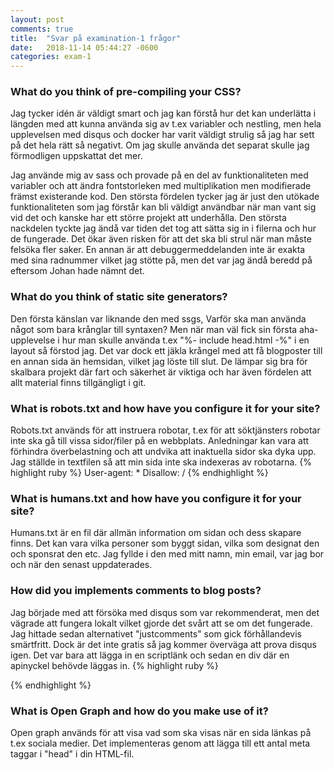 ```yaml
---
layout: post
comments: true
title:  "Svar på examination-1 frågor"
date:   2018-11-14 05:44:27 -0600
categories: exam-1
---
```


### What do you think of pre-compiling your CSS?
Jag tycker idén är väldigt smart och jag kan förstå hur det kan underlätta i längden med att kunna använda sig av t.ex variabler och nestling, men hela upplevelsen med disqus och docker har varit väldigt strulig så jag har sett på det hela rätt så negativt. Om jag skulle använda det separat skulle jag förmodligen uppskattat det mer.

Jag använde mig av sass och provade på en del av funktionaliteten med variabler och att ändra fontstorleken med multiplikation men modifierade främst existerande kod.
Den största fördelen tycker jag är just den utökade funktionaliteten som jag förstår kan bli väldigt användbar när man vant sig vid det och kanske har ett större projekt att underhålla.
Den största nackdelen tyckte jag ändå var tiden det tog att sätta sig in i filerna och hur de fungerade. Det ökar även risken för att det ska bli strul när man måste felsöka fler saker.
En annan är att debuggermeddelanden inte är exakta med sina radnummer vilket jag stötte på, men det var jag ändå beredd på eftersom Johan hade nämnt det.

### What do you think of static site generators?
Den första känslan var liknande den med ssgs, Varför ska man använda något som bara krånglar till syntaxen? Men när man väl fick sin första aha-upplevelse i hur man skulle använda t.ex "%- include head.html -%" i en layout så förstod jag. Det var dock ett jäkla krångel med att få blogposter till en annan sida än hemsidan, vilket jag löste till slut. De lämpar sig bra för skalbara projekt där fart och säkerhet är viktiga och har även fördelen att allt material finns tillgängligt i git.

### What is robots.txt and how have you configure it for your site?
Robots.txt används för att instruera robotar, t.ex för att söktjänsters robotar inte ska gå till vissa sidor/filer på en webbplats. Anledningar kan vara att förhindra överbelastning och att undvika att inaktuella sidor ska dyka upp. Jag ställde in textfilen så att min sida inte ska indexeras av robotarna.
{% highlight ruby %} User-agent: * Disallow: / {% endhighlight %}

### What is humans.txt and how have you configure it for your site?

Humans.txt är en fil där allmän information om sidan och dess skapare finns. Det kan vara vilka personer som byggt sidan, vilka som designat den och sponsrat den etc. 
Jag fyllde i den med mitt namn, min email, var jag bor och när den senast uppdaterades.

### How did you implements comments to blog posts?
Jag började med att försöka med disqus som var rekommenderat, men det vägrade att fungera lokalt vilket gjorde det svårt att se om det fungerade. Jag hittade sedan alternativet "justcomments" som gick förhållandevis smärtfritt. Dock är det inte gratis så jag kommer överväga att prova disqus igen. Det var bara att lägga in en scriptlänk och sedan en div där en apinyckel behövde läggas in.
{% highlight ruby %} <script async src="https://just-comments.com/w.js"></script>
 <div
    class="just-comments"
    data-allowguests="true"
    data-apikey="YOUR_API_KEY">
  </div> {% endhighlight %}

### What is Open Graph and how do you make use of it?
Open graph används för att visa vad som ska visas när en sida länkas på t.ex sociala medier. Det implementeras genom att lägga till ett antal meta taggar i "head" i din HTML-fil.